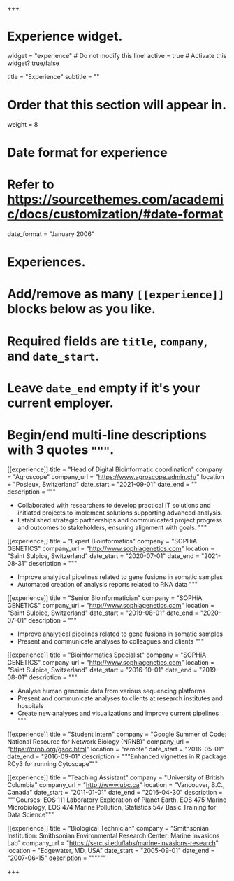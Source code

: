 +++
# Experience widget.
widget = "experience"  # Do not modify this line!
active = true  # Activate this widget? true/false

title = "Experience"
subtitle = ""

# Order that this section will appear in.
weight = 8

# Date format for experience
#   Refer to https://sourcethemes.com/academic/docs/customization/#date-format
date_format = "January 2006"

# Experiences.
#   Add/remove as many `[[experience]]` blocks below as you like.
#   Required fields are `title`, `company`, and `date_start`.
#   Leave `date_end` empty if it's your current employer.
#   Begin/end multi-line descriptions with 3 quotes `"""`.

[[experience]]
  title = "Head of Digital Bioinformatic coordination"
  company = "Agroscope"
  company_url = "https://www.agroscope.admin.ch/"
  location = "Posieux, Switzerland"
  date_start = "2021-09-01"
  date_end = ""
  description = """
  * Collaborated with researchers to develop practical IT solutions and initiated projects to implement solutions supporting advanced analysis.
  * Established strategic partnerships and communicated project progress and outcomes to stakeholders, ensuring alignment with goals.
  """

[[experience]]
  title = "Expert Bioinformatics"
  company = "SOPHiA GENETICS"
  company_url = "http://www.sophiagenetics.com"
  location = "Saint Sulpice, Switzerland"
  date_start = "2020-07-01"
  date_end = "2021-08-31"
  description = """
  * Improve analytical pipelines related to gene fusions in somatic samples 
  * Automated creation of analysis reports related to RNA data
  """

[[experience]]
  title = "Senior Bioinformatician"
  company = "SOPHiA GENETICS"
  company_url = "http://www.sophiagenetics.com"
  location = "Saint Sulpice, Switzerland"
  date_start = "2019-08-01"
  date_end = "2020-07-01"
  description = """
* Improve analytical pipelines related to gene fusions in somatic samples 
* Present and communicate analyses to colleagues and clients
  """

[[experience]]
  title = "Bioinformatics Specialist"
  company = "SOPHiA GENETICS"
  company_url = "http://www.sophiagenetics.com"
  location = "Saint Sulpice, Switzerland"
  date_start = "2016-10-01"
  date_end = "2019-08-01"
  description = """
* Analyse human genomic data from various sequencing platforms
* Present and communicate analyses to clients at research institutes and hospitals
* Create new analyses and visualizations and improve current pipelines
  """

[[experience]]
  title = "Student Intern"
  company = "Google Summer of Code: National Resource for Network Biology (NRNB)"
  company_url = "https://nrnb.org/gsoc.html"
  location = "remote"
  date_start = "2016-05-01"
  date_end = "2016-09-01"
  description = """Enhanced vignettes in R package RCy3 for running Cytoscape"""
  

[[experience]]
  title = "Teaching Assistant"
  company = "University of British Columbia"
  company_url = "http://www.ubc.ca"
  location = "Vancouver, B.C., Canada"
  date_start = "2011-01-01"
  date_end = "2016-04-30"
  description = """Courses: EOS 111 Laboratory Exploration of Planet Earth, EOS 475 Marine Microbiology, EOS 474 Marine Pollution, Statistics 547 Basic Training for Data Science"""
  
  
[[experience]]
  title = "Biological Technician"
  company = "Smithsonian Institution: Smithsonian Environmental Research Center: Marine Invasions Lab"
  company_url = "https://serc.si.edu/labs/marine-invasions-research"
  location = "Edgewater, MD, USA"
  date_start = "2005-09-01"
  date_end = "2007-06-15"
  description = """"""  

+++
